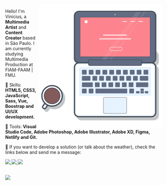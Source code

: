 <img src="https://github.com/viniciusdeliz/viniciusdeliz/blob/main/laptop_git.svg" min-width="320px" max-width="396px" width="396px" align="right" alt="Computador Vinicius de Liz">

<p align="left"> 
  Hello! I'm Vinicius, a <strong>Multimedia Artist</strong> and <strong>Content Creator</strong> based in São Paulo.
  I am currently studying Multimedia Production at FIAM-FAAM | FMU.
</p>

<p align="left">
  🤹 Skills: <strong>HTML5, CSS3, JavaScript, Sass, Vue, Boostrap and UI/UX development.</strong>
</p> 

<p align="left">
  🧰 Tools: <strong>Visual Studio Code, Adobe Photoshop, Adobe Illustrator, Adobe XD, Figma, Netlify and Git.</strong>
</p>

<p align="left">
  📱 If you want to develop a solution (or talk about the weather), check the links below and send me a message:
</p>

<p align="left">
  <a href="mailto:tu@viniciusdeliz.com" alt="Email">
    <img src="https://www.flaticon.com/svg/static/icons/svg/561/561127.svg" width="32px" max-width="32px"/>  
  </a>
  <a href="https://www.instagram.com/viniciusdeliz/" alt="Instagram">
    <img src="https://www.flaticon.com/svg/static/icons/svg/733/733558.svg" width="32px" max-width="32px"/>  
  </a>
  <a href="https://www.linkedin.com/in/viniciusdeliz" alt="Linkedin">
    <img src="https://www.flaticon.com/svg/static/icons/svg/174/174857.svg" width="32px" max-width="32px" />
  </a>
</p>
<br/>
<img src="https://komarev.com/ghpvc/?username=your-github-username&color=green)">

